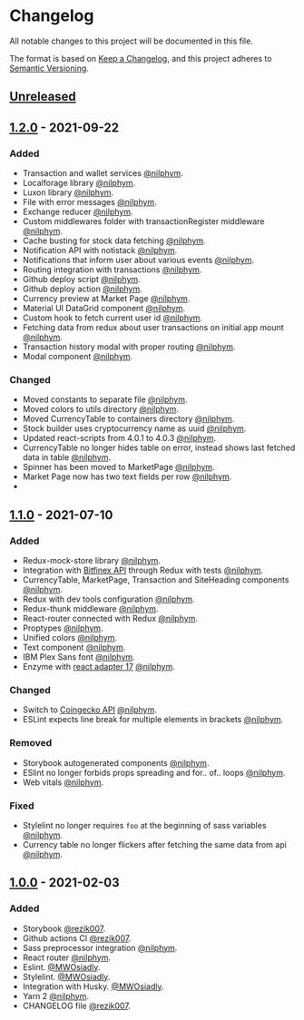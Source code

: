 # Changelog

All notable changes to this project will be documented in this file.

The format is based on [Keep a Changelog](https://keepachangelog.com/en/1.0.0/),
and this project adheres to [Semantic Versioning](https://semver.org/spec/v2.0.0.html).

## [Unreleased]


## [1.2.0] - 2021-09-22

### Added

- Transaction and wallet services [@nilphym](https://github.com/nilphym).
- Localforage library [@nilphym](https://github.com/nilphym).
- Luxon library [@nilphym](https://github.com/nilphym).
- File with error messages [@nilphym](https://github.com/nilphym).
- Exchange reducer [@nilphym](https://github.com/nilphym).
- Custom middlewares folder with transactionRegister middleware [@nilphym](https://github.com/nilphym).
- Cache busting for stock data fetching [@nilphym](https://github.com/nilphym).
- Notification API with notistack [@nilphym](https://github.com/nilphym).
- Notifications that inform user about various events [@nilphym](https://github.com/nilphym).
- Routing integration with transactions [@nilphym](https://github.com/nilphym).
- Github deploy script [@nilphym](https://github.com/nilphym).
- Github deploy action [@nilphym](https://github.com/nilphym).
- Currency preview at Market Page [@nilphym](https://github.com/nilphym).
- Material UI DataGrid component [@nilphym](https://github.com/nilphym).
- Custom hook to fetch current user id [@nilphym](https://github.com/nilphym).
- Fetching data from redux about user transactions on initial app mount [@nilphym](https://github.com/nilphym).
- Transaction history modal with proper routing [@nilphym](https://github.com/nilphym).
- Modal component [@nilphym](https://github.com/nilphym).

### Changed

- Moved constants to separate file [@nilphym](https://github.com/nilphym).
- Moved colors to utils directory [@nilphym](https://github.com/nilphym).
- Moved CurrencyTable to containers directory [@nilphym](https://github.com/nilphym).
- Stock builder uses cryptocurrency name as uuid [@nilphym](https://github.com/nilphym).
- Updated react-scripts from 4.0.1 to 4.0.3 [@nilphym](https://github.com/nilphym).
- CurrencyTable no longer hides table on error, instead shows last fetched data in table [@nilphym](https://github.com/nilphym).
- Spinner has been moved to MarketPage [@nilphym](https://github.com/nilphym).
- Market Page now has two text fields per row [@nilphym](https://github.com/nilphym).
- 

## [1.1.0] - 2021-07-10

### Added

- Redux-mock-store library [@nilphym](https://github.com/nilphym).
- Integration with [Bitfinex API](https://docs.bitfinex.com/) through Redux with tests [@nilphym](https://github.com/nilphym).
- CurrencyTable, MarketPage, Transaction and SiteHeading components [@nilphym](https://github.com/nilphym).
- Redux with dev tools configuration [@nilphym](https://github.com/nilphym).
- Redux-thunk middleware [@nilphym](https://github.com/nilphym).
- React-router connected with Redux [@nilphym](https://github.com/nilphym).
- Proptypes [@nilphym](https://github.com/nilphym).
- Unified colors [@nilphym](https://github.com/nilphym).
- Text component [@nilphym](https://github.com/nilphym).
- IBM Plex Sans font [@nilphym](https://github.com/nilphym).
- Enzyme with [react adapter 17](https://github.com/enzymejs/enzyme/issues/2429) [@nilphym](https://github.com/nilphym).

### Changed

- Switch to [Coingecko API](https://www.coingecko.com/en/api) [@nilphym](https://github.com/nilphym).
- ESLint expects line break for multiple elements in brackets [@nilphym](https://github.com/nilphym).

### Removed

- Storybook autogenerated components [@nilphym](https://github.com/nilphym).
- ESlint no longer forbids props spreading and for.. of.. loops [@nilphym](https://github.com/nilphym).
- Web vitals [@nilphym](https://github.com/nilphym).

### Fixed

- Stylelint no longer requires `foo` at the beginning of sass variables [@nilphym](https://github.com/nilphym).
- Currency table no longer flickers after fetching the same data from api [@nilphym](https://github.com/nilphym).

## [1.0.0] - 2021-02-03

### Added

- Storybook [@rezik007](https://github.com/rezik007).
- Github actions CI [@rezik007](https://github.com/rezik007).
- Sass preprocessor integration [@nilphym](https://github.com/nilphym).
- React router [@nilphym](https://github.com/nilphym).
- Eslint. [@MWOsiadly](https://github.com/MWOsiadly).
- Stylelint. [@MWOsiadly](https://github.com/MWOsiadly).
- Integration with Husky. [@MWOsiadly](https://github.com/MWOsiadly).
- Yarn 2 [@nilphym](https://github.com/nilphym).
- CHANGELOG file [@rezik007](https://github.com/rezik007).

[unreleased]: https://github.com/Mrozelek/bitcoin-stock-exchange/compare/v1.2.0...HEAD
[1.2.0]: https://github.com/Mrozelek/bitcoin-stock-exchange/compare/v1.1.0...v1.2.0
[1.1.0]: https://github.com/Mrozelek/bitcoin-stock-exchange/compare/v1.0.0...v1.1.0
[1.0.0]: https://github.com/Mrozelek/bitcoin-stock-exchange/releases/tag/v1.0.0
